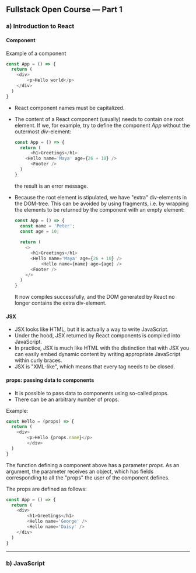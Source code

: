 ## Fullstack Open Course — Part 1

### a) Introduction to React

#### Component

Example of a component

```javascript
const App = () => {
  return (
  	<div>
    	<p>Hello world</p>
    </div>
  )
}
```

* React component names must be capitalized.

* The content of a React component (usually) needs to contain one root element. If we, for example, try to define the component _App_ without the outermost _div_-element:

  ```javascript
  const App = () => {
    return (
    	<h1>Greetings</h1>
      <Hello name='Maya' age={26 + 10} />
  		<Footer />
    )
  }
  ```

  the result is an error message.

* Because the root element is stipulated, we have "extra" div-elements in the DOM-tree. This can be avoided by using fragments, i.e. by wrapping the elements to be returned by the component with an empty element:

  ```javascript
  const App = () => {
    const name = 'Peter';
    const age = 10;
    
    return (
      <>
      	<h1>Greetings</h1>
      	<Hello name='Maya' age={26 + 10} />
  			<Hello name={name} age={age} />
        <Footer />
      </>
    )
  }
  ```

  It now compiles successfully, and the DOM generated by React no longer contains the extra div-element.

#### JSX

* JSX looks like HTML, but it is actually a way to write JavaScript.
* Under the hood, JSX returned by React components is compiled into JavaScript.
* In practice, JSX is much like HTML with the distinction that with JSX you can easily embed dynamic content by writing appropriate JavaScript within curly braces.
* JSX is "XML-like", which means that every tag needs to be closed.

#### props: passing data to components

* It is possible to pass data to components using so-called props.
* There can be an arbitrary number of props.

Example:

```javascript
const Hello = (props) => {
  return (
  	<div>
    	<p>Hello {props.name}</p>
		</div>
  )
}
```

The function defining a component above has a parameter _props_. As an argument, the parameter receives an object, which has fields corresponding to all the "props" the user of the component defines.  

The props are defined as follows:

```javascript
const App = () => {
  return (
  	<div>
    	<h1>Greetings</h1>
    	<Hello name='George' />
    	<Hello name='Daisy' />
    </div>
  )
}
```

---

### b) JavaScript

